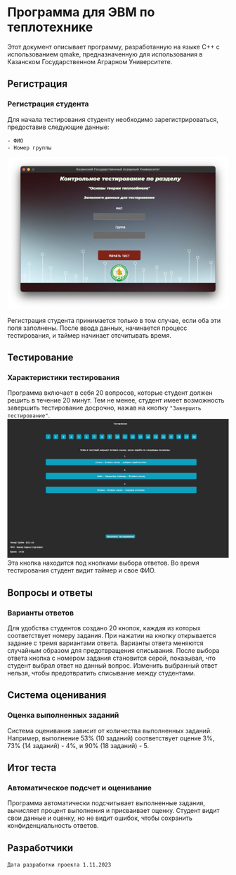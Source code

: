# Программа для ЭВМ по теплотехнике

Этот документ описывает программу, разработанную на языке C++ с использованием qmake, предназначенную для использования в Казанском Государственном Аграрном Университете.

## Регистрация

### Регистрация студента

Для начала тестирования студенту необходимо зарегистрироваться, предоставив следующие данные:
```
- ФИО
- Номер группы
```
![Регистрация](./misc/images/1.png)

Регистрация студента принимается только в том случае, если оба эти поля заполнены. После ввода данных, начинается процесс тестирования, и таймер начинает отсчитывать время.

## Тестирование

### Характеристики тестирования

Программа включает в себя 20 вопросов, которые студент должен решить в течение 20 минут. Тем не менее, студент имеет возможность завершить тестирование досрочно, нажав на кнопку ```"Завершить тестирование"```.
![Закончить тестирование](./misc/images/2.png)
 Эта кнопка находится под кнопками выбора ответов. Во время тестирования студент видит таймер и свое ФИО.

## Вопросы и ответы

### Варианты ответов

Для удобства студентов создано 20 кнопок, каждая из которых соответствует номеру задания. При нажатии на кнопку открывается задание с тремя вариантами ответа. Варианты ответа меняются случайным образом для предотвращения списывания. После выбора ответа кнопка с номером задания становится серой, показывая, что студент выбрал ответ на данный вопрос. Изменить выбранный ответ нельзя, чтобы предотвратить списывание между студентами.

## Система оценивания

### Оценка выполненных заданий

Система оценивания зависит от количества выполненных заданий. Например, выполнение 53% (10 заданий) соответствует оценке 3%, 73% (14 заданий) - 4%, и 90% (18 заданий) - 5.

## Итог теста

### Автоматическое подсчет и оценивание

Программа автоматически подсчитывает выполненные задания, вычисляет процент выполнения и присваивает оценку. Студент видит свои данные и оценку, но не видит ошибок, чтобы сохранить конфиденциальность ответов.

## Разработчики

```
Дата разработки проекта 1.11.2023
```
